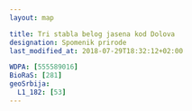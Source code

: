 ```yaml
---
layout: map

title: Tri stabla belog jasena kod Dolova
designation: Spomenik prirode
last_modified_at: 2018-07-29T18:32:12+02:00

WDPA: [555589016]
BioRaS: [281]
geoSrbija:
  L1_182: [53]
---
```

